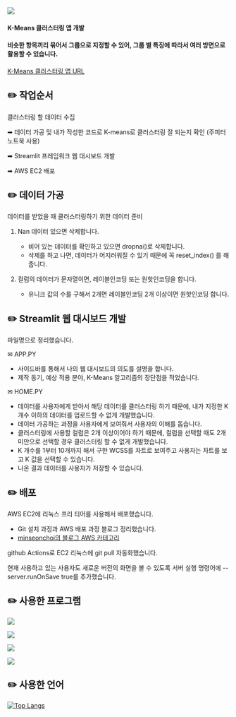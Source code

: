 <img src="https://capsule-render.vercel.app/api?type=slice&color=F5ECCE&height=150&section=header&text=streamlit_kmeans&fontSize=30" />

#### K-Means 클러스터링 앱 개발

#### 비슷한 항목끼리 묶어서 그룹으로 지정할 수 있어, 그룹 별 특징에 따라서 여러 방면으로 활용할 수 있습니다.

[K-Means 클러스터링 앱 URL](http://ec2-43-203-208-63.ap-northeast-2.compute.amazonaws.com:8504/)



✏️ 작업순서
-

클러스터링 할 데이터 수집 

➡︎ 데이터 가공 및 내가 작성한 코드로 K-means로 클러스터링 잘 되는지 확인 (주피터노트북 사용)

➡︎ Streamlit 프레임워크 웹 대시보드 개발 

➡︎ AWS EC2 배포




✏️ 데이터 가공
-

데이터를 받았을 때 클러스터링하기 위한 데이터 준비

1. Nan 데이터 있으면 삭제합니다.
   - 비어 있는 데이터를 확인하고 있으면 dropna()로 삭제합니다.
   - 삭제를 하고 나면, 데이터가 어지러워질 수 있기 때문에 꼭 reset_index() 를 해줍니다.

2. 컬럼의 데이터가 문자열이면, 레이블인코딩 또는 원핫인코딩을 합니다.
    - 유니크 값의 수를 구해서 2개면 레이블인코딩 2개 이상이면 원핫인코딩 합니다.




✏️ Streamlit 웹 대시보드 개발
-

파일명으로 정리했습니다.

✉︎ APP.PY
- 사이드바를 통해서 나의 웹 대시보드의 의도를 설명을 합니다.
- 제작 동기, 예상 적용 분야, K-Means 알고리즘의 장단점을 적었습니다.
  
✉︎ HOME.PY
- 데이터를 사용자에게 받아서 해당 데이터를 클러스터링 하기 때문에, 내가 지정한 K 개수 이하의 데이터를 업로드할 수 없게 개발했습니다.
- 데이터 가공하는 과정을 사용자에게 보여줘서 사용자의 이해를 돕습니다.
- 클러스터링에 사용할 컬럼은 2개 이상이어야 하기 때문에, 컬럼을 선택할 때도 2개 미만으로 선택할 경우 클러스터링 할 수 없게 개발했습니다.
- K 개수를 1부터 10개까지 해서 구한 WCSS를 차트로 보여주고 사용자는 차트를 보고 K 값을 선택할 수 있습니다.
- 나온 결과 데이터를 사용자가 저장할 수 있습니다.




✏️ 배포
-

AWS EC2에 리눅스 프리 티어를 사용해서 배포했습니다.
- Git 설치 과정과 AWS 배포 과정 블로그 정리했습니다.
- [minseonchoi의 블로그 AWS 카테고리](https://msdev-st.tistory.com/category/AWS)
  
github Actions로 EC2 리눅스에 git pull 자동화했습니다.

현재 사용하고 있는 사용자도 새로운 버전의 화면을 볼 수 있도록 서버 실행 명령어에 --server.runOnSave true를 추가했습니다.


✏️ 사용한 프로그램
-

<a href="https://jupyter.org/"><img src="https://img.shields.io/badge/jupyter-F37626?style=flat-square&logo=jupyter&logoColor=white"/></a>

<a href="https://streamlit.io/"><img src="https://img.shields.io/badge/streamlit-FF4B4B?style=flat-square&logo=streamlit&logoColor=white"/></a>

<a href="https://code.visualstudio.com/"><img src="https://img.shields.io/badge/visualstudiocode-007ACC?style=flat-square&logo=visualstudiocode&logoColor=white"/></a>

<a href="https://aws.amazon.com/ko/console/"><img src="https://img.shields.io/badge/amazonec2-FF9900?style=flat-square&logo=amazonec2&logoColor=000000"/></a>




✏️ 사용한 언어
-

[![Top Langs](https://github-readme-stats.vercel.app/api/top-langs/?username=minseonchoi&langs_count=8)](https://github.com/minseonchoi/github-readme-stats)
